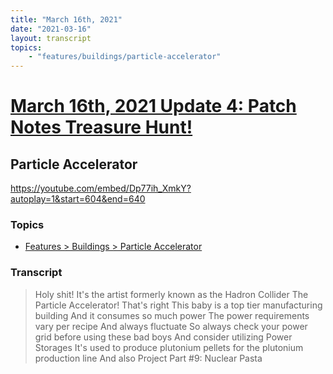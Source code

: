 ```yaml
---
title: "March 16th, 2021"
date: "2021-03-16"
layout: transcript
topics: 
    - "features/buildings/particle-accelerator"
---
```

# [March 16th, 2021 Update 4: Patch Notes Treasure Hunt!](../2021-03-16.md)
## Particle Accelerator
https://youtube.com/embed/Dp77ih_XmkY?autoplay=1&start=604&end=640
### Topics
* [Features > Buildings > Particle Accelerator](../topics/features/buildings/particle-accelerator.md)

### Transcript

> Holy shit!
> It's the artist formerly known as the Hadron Collider
> The Particle Accelerator!
> That's right
> This baby is a top tier manufacturing building
> And it consumes so much power
> The power requirements vary per recipe
> And always fluctuate
> So always check your power grid
> before using these bad boys
> And consider utilizing Power Storages
> It's used to produce plutonium pellets
> for the plutonium production line
> And also Project Part #9: Nuclear Pasta
